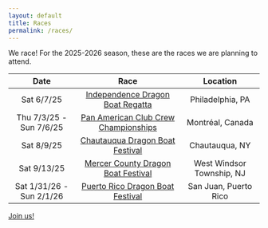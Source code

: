```yaml
---
layout: default
title: Races
permalink: /races/
---
```


We race! For the 2025-2026 season, these are the races we are planning to attend.


| Date | Race| Location |
|:----:|:---:|:--------:|
| Sat 6/7/25 | [Independence Dragon Boat Regatta](https://www.grunsports.com/db/idbr/) | Philadelphia, PA |
| Thu 7/3/25 - Sun 7/6/25 | [Pan American Club Crew Championships](https://www.paccc2025.com/) | Montréal, Canada |
| Sat 8/9/25 | [Chautauqua Dragon Boat Festival](https://chautauqualakeassociation.org/chq-dragon-boat/) | Chautauqua, NY |
| Sat 9/13/25 | [Mercer County Dragon Boat Festival](https://mldb.gwnevents.com/mercer-county) | West Windsor Township, NJ |
| Sat 1/31/26 - Sun 2/1/26 | [Puerto Rico Dragon Boat Festival](https://www.puertoricodragonboat.com/) | San Juan, Puerto Rico


[Join us!](/joinus)